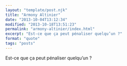 ```yaml
---
layout: "template/post.njk"
title: "Armony Altinier"
date: "2013-10-04T13:12:34"
modified: "2013-10-18T13:51:23"
permalink: "armony-altinier/index.html"
excerpt: "Est-ce que ça peut pénaliser quelqu’un ?"
format: "quote"
tags: "posts"
---
```

Est-ce que ça peut pénaliser quelqu’un ?